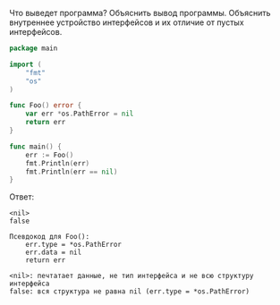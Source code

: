 Что выведет программа? Объяснить вывод программы. Объяснить внутреннее устройство интерфейсов и их отличие от пустых интерфейсов.

```go
package main

import (
	"fmt"
	"os"
)

func Foo() error {
	var err *os.PathError = nil
	return err
}

func main() {
	err := Foo()
	fmt.Println(err)
	fmt.Println(err == nil)
}
```

Ответ:
```
<nil>
false

Псевдокод для Foo():
    err.type = *os.PathError
    err.data = nil
    return err

<nil>: печтатает данные, не тип интерфейса и не всю структуру интерфейса
false: вся структура не равна nil (err.type = *os.PathError)
```
